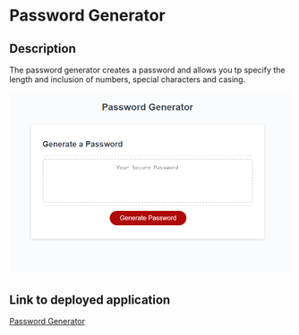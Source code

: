 # Password Generator

## Description

The password generator creates a password and allows you tp specify the length and inclusion of numbers, special characters and casing. 

![picture of web page](https://github.com/xavionstar/password-gen/blob/main/assets/password-generator-screenshot.png?raw=true)

## Link to deployed application

[Password Generator](https://xavionstar.github.io/password-gen/)